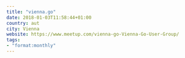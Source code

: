```yaml
---
title: "vienna.go"
date: 2018-01-03T11:58:44+01:00
country: aut
city: Vienna
website: https://www.meetup.com/vienna-go-Vienna-Go-User-Group/
tags:
- "format:monthly"
---
```


